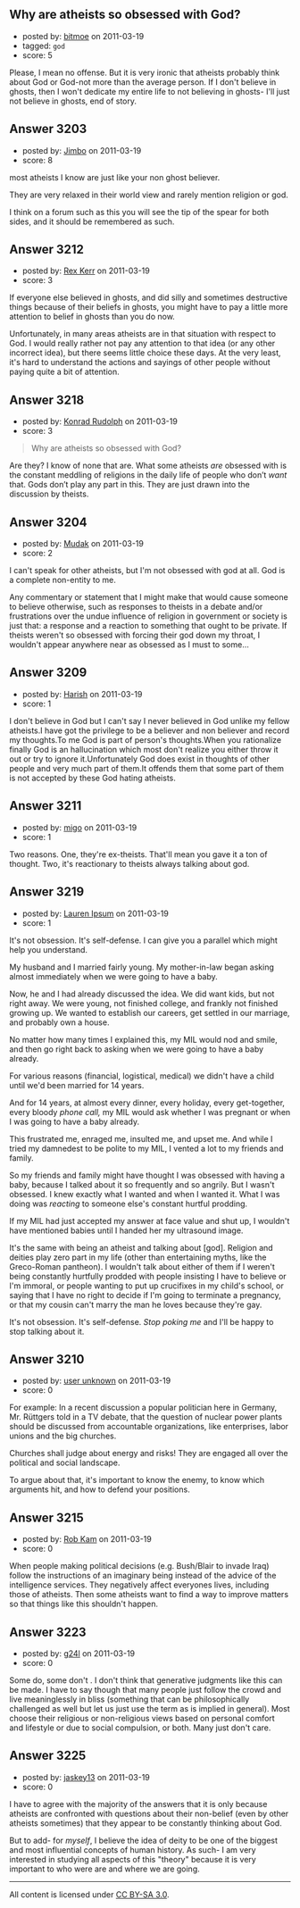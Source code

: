 ## Why are atheists so obsessed with God?

- posted by: [bitmoe](https://stackexchange.com/users/-1/1299-bitmoe) on 2011-03-19
- tagged: `god`
- score: 5

Please, I mean no offense. But it is very ironic that atheists probably think about God or God-not more than the average person. If I don't believe in ghosts, then I won't dedicate my entire life to not believing in ghosts- I'll just not believe in ghosts, end of story.


## Answer 3203

- posted by: [Jimbo](https://stackexchange.com/users/-1/1258-jimbo) on 2011-03-19
- score: 8

most atheists I know are just like your non ghost believer.

They are very relaxed in their world view and rarely mention religion or god.

I think on a forum such as this you will see the tip of the spear for both sides, and it should be remembered as such.




## Answer 3212

- posted by: [Rex Kerr](https://stackexchange.com/users/-1/1166-rex-kerr) on 2011-03-19
- score: 3

If everyone else believed in ghosts, and did silly and sometimes destructive things because of their beliefs in ghosts, you might have to pay a little more attention to belief in ghosts than you do now.

Unfortunately, in many areas atheists are in that situation with respect to God.  I would really rather not pay any attention to that idea (or any other incorrect idea), but there seems little choice these days.  At the very least, it's hard to understand the actions and sayings of other people without paying quite a bit of attention.


## Answer 3218

- posted by: [Konrad Rudolph](https://stackexchange.com/users/-1/82-konrad-rudolph) on 2011-03-19
- score: 3

> Why are atheists so obsessed with God?

Are they? I know of none that are. What some atheists *are* obsessed with is the constant meddling of religions in the daily life of people who don’t *want* that. Gods don’t play any part in this. They are just drawn into the discussion by theists.


## Answer 3204

- posted by: [Mudak](https://stackexchange.com/users/-1/205-mudak) on 2011-03-19
- score: 2

I can't speak for other atheists, but I'm not obsessed with god at all.  God is a complete non-entity to me.  

Any commentary or statement that I might make that would cause someone to believe otherwise, such as responses to theists in a debate and/or frustrations over the undue influence of religion in government or society is just that: a response and a reaction to something that ought to be private.  If theists weren't so obsessed with forcing their god down my throat, I wouldn't appear anywhere near as obsessed as I must to some...


## Answer 3209

- posted by: [Harish](https://stackexchange.com/users/-1/1300-harish) on 2011-03-19
- score: 1

I don't believe in God but I can't say I never believed in God unlike my fellow atheists.I have got the privilege to be a believer and non believer and record my thoughts.To me God is part of person's thoughts.When you rationalize finally God is an hallucination which most don't realize you either throw it out or try to ignore it.Unfortunately God does exist in thoughts of other people and very much part of them.It offends them that some part of them is not accepted by these God hating atheists.


## Answer 3211

- posted by: [migo](https://stackexchange.com/users/-1/1301-migo) on 2011-03-19
- score: 1

Two reasons. One, they're ex-theists. That'll mean you gave it a ton of thought. Two, it's reactionary to theists always talking about god.


## Answer 3219

- posted by: [Lauren Ipsum](https://stackexchange.com/users/-1/71-lauren-ipsum) on 2011-03-19
- score: 1

It's not obsession. It's self-defense. I can give you a parallel which might help you understand.

My husband and I married fairly young. My mother-in-law began asking almost immediately when we were going to have a baby. 

Now, he and I had already discussed the idea. We did want kids, but not right away. We were young, not finished college, and frankly not finished growing up. We wanted to establish our careers, get settled in our marriage, and probably own a house.

No matter how many times I explained this, my MIL would nod and smile, and then go right back to asking when we were going to have a baby already.

For various reasons (financial, logistical, medical) we didn't have a child until we'd been married for 14 years. 

And for 14 years, at almost every dinner, every holiday, every get-together, every bloody *phone call,* my MIL would ask whether I was pregnant or when I was going to have a baby already. 

This frustrated me, enraged me, insulted me, and upset me. And while I tried my damnedest to be polite to my MIL, I vented a lot to my friends and family.

So my friends and family might have thought I was obsessed with having a baby, because I talked about it so frequently and so angrily. But I wasn't obsessed. I knew exactly what I wanted and when I wanted it. What I was doing was *reacting* to someone else's constant hurtful prodding. 

If my MIL had just accepted my answer at face value and shut up, I wouldn't have mentioned babies until I handed  her my ultrasound image. 

It's the same with being an atheist and talking about [god]. Religion and deities play zero part in my life (other than entertaining myths, like the Greco-Roman pantheon). I wouldn't talk about either of them if I weren't being constantly hurtfully prodded with people insisting I have to believe or I'm immoral, or people wanting to put up crucifixes in my child's school, or saying that I have no right to decide if I'm going to terminate a pregnancy, or that my cousin can't marry the man he loves because they're gay.

It's not obsession. It's self-defense. *Stop poking me* and I'll be happy to stop talking about it.


## Answer 3210

- posted by: [user unknown](https://stackexchange.com/users/-1/992-user-unknown) on 2011-03-19
- score: 0

For example: In a recent discussion a popular politician here in Germany, Mr. Rüttgers told in a TV debate, that the question of nuclear power plants should be discussed from accountable organizations, like enterprises, labor unions and the big churches. 

Churches shall judge about energy and risks! They are engaged all over the political and social landscape. 

To argue about that, it's important to know the enemy, to know which arguments hit, and how to defend your positions. 


## Answer 3215

- posted by: [Rob Kam](https://stackexchange.com/users/-1/612-rob-kam) on 2011-03-19
- score: 0

When people making political decisions (e.g. Bush/Blair to invade Iraq) follow the instructions of an imaginary being instead of the advice of the intelligence services. They negatively affect everyones lives, including those of atheists. Then some atheists want to find a way to improve matters so that things like this shouldn't happen.



## Answer 3223

- posted by: [g24l](https://stackexchange.com/users/-1/1307-g24l) on 2011-03-19
- score: 0

Some do, some don't . I don't think that generative judgments like this can be made. I have to say though that many people just follow the crowd and live meaninglessly in bliss (something that can be philosophically challenged as well but let us just use the term as is implied in general). Most choose their religious or non-religious views based on personal comfort and lifestyle or due to social compulsion, or both. Many just don't care. 


## Answer 3225

- posted by: [jaskey13](https://stackexchange.com/users/-1/1107-jaskey13) on 2011-03-19
- score: 0

I have to agree with the majority of the answers that it is only because atheists are confronted with questions about their non-belief (even by other atheists sometimes) that they appear to be constantly thinking about God.

But to add- for *myself*, I believe the idea of deity to be one of the biggest and most influential concepts of human history. As such- I am very interested in studying all aspects of this "theory" because it is very important to who were are and where we are going. 



---

All content is licensed under [CC BY-SA 3.0](https://creativecommons.org/licenses/by-sa/3.0/).
